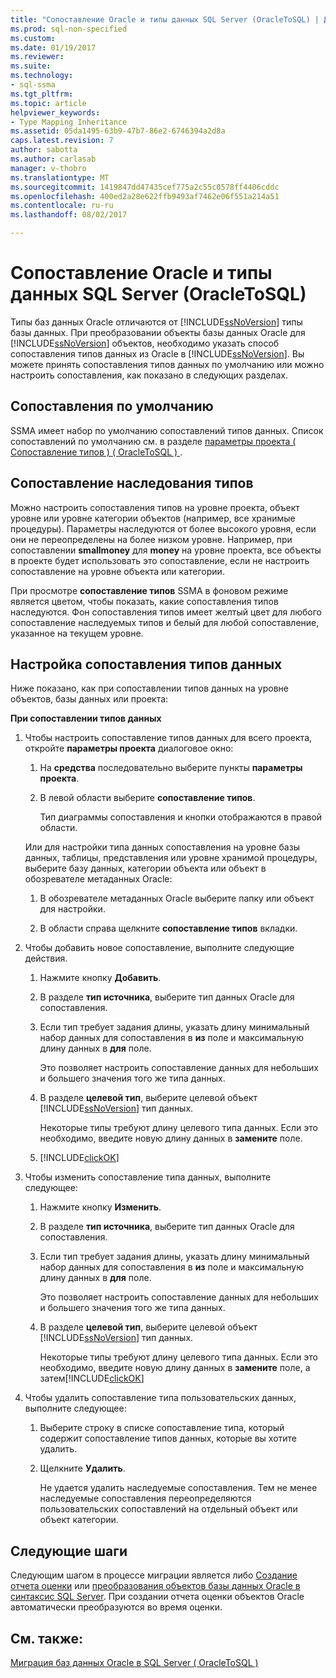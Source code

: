 ```yaml
---
title: "Сопоставление Oracle и типы данных SQL Server (OracleToSQL) | Документы Microsoft"
ms.prod: sql-non-specified
ms.custom: 
ms.date: 01/19/2017
ms.reviewer: 
ms.suite: 
ms.technology:
- sql-ssma
ms.tgt_pltfrm: 
ms.topic: article
helpviewer_keywords:
- Type Mapping Inheritance
ms.assetid: 05da1495-63b9-47b7-86e2-6746394a2d8a
caps.latest.revision: 7
author: sabotta
ms.author: carlasab
manager: v-thobro
ms.translationtype: MT
ms.sourcegitcommit: 1419847dd47435cef775a2c55c0578ff4406cddc
ms.openlocfilehash: 400ed2a28e622ffb9493af7462e06f551a214a51
ms.contentlocale: ru-ru
ms.lasthandoff: 08/02/2017

---
```

# <a name="mapping-oracle-and-sql-server-data-types-oracletosql"></a>Сопоставление Oracle и типы данных SQL Server (OracleToSQL)
Типы баз данных Oracle отличаются от [!INCLUDE[ssNoVersion](../../includes/ssnoversion_md.md)] типы базы данных. При преобразовании объекты базы данных Oracle для [!INCLUDE[ssNoVersion](../../includes/ssnoversion_md.md)] объектов, необходимо указать способ сопоставления типов данных из Oracle в [!INCLUDE[ssNoVersion](../../includes/ssnoversion_md.md)]. Вы можете принять сопоставления типов данных по умолчанию или можно настроить сопоставления, как показано в следующих разделах.  
  
## <a name="default-mappings"></a>Сопоставления по умолчанию  
SSMA имеет набор по умолчанию сопоставлений типов данных. Список сопоставлений по умолчанию см. в разделе [параметры проекта &#40; Сопоставление типов &#41; &#40; OracleToSQL &#41; ](../../ssma/oracle/project-settings-type-mapping-oracletosql.md).  
  
## <a name="type-mapping-inheritance"></a>Сопоставление наследования типов  
Можно настроить сопоставления типов на уровне проекта, объект уровне или уровне категории объектов (например, все хранимые процедуры). Параметры наследуются от более высокого уровня, если они не переопределены на более низком уровне. Например, при сопоставлении **smallmoney** для **money** на уровне проекта, все объекты в проекте будет использовать это сопоставление, если не настроить сопоставление на уровне объекта или категории.  
  
При просмотре **сопоставление типов** SSMA в фоновом режиме является цветом, чтобы показать, какие сопоставления типов наследуются. Фон сопоставления типов имеет желтый цвет для любого сопоставление наследуемых типов и белый для любой сопоставление, указанное на текущем уровне.  
  
## <a name="customizing-data-type-mappings"></a>Настройка сопоставления типов данных  
Ниже показано, как при сопоставлении типов данных на уровне объектов, базы данных или проекта:  
  
**При сопоставлении типов данных**  
  
1.  Чтобы настроить сопоставление типов данных для всего проекта, откройте **параметры проекта** диалоговое окно:  
  
    1.  На **средства** последовательно выберите пункты **параметры проекта**.  
  
    2.  В левой области выберите **сопоставление типов**.  
  
        Тип диаграммы сопоставления и кнопки отображаются в правой области.  
  
    Или для настройки типа данных сопоставления на уровне базы данных, таблицы, представления или уровне хранимой процедуры, выберите базу данных, категории объекта или объект в обозревателе метаданных Oracle:  
  
    1.  В обозревателе метаданных Oracle выберите папку или объект для настройки.  
  
    2.  В области справа щелкните **сопоставление типов** вкладки.  
  
2.  Чтобы добавить новое сопоставление, выполните следующие действия.  
  
    1.  Нажмите кнопку **Добавить**.  
  
    2.  В разделе **тип источника**, выберите тип данных Oracle для сопоставления.  
  
    3.  Если тип требует задания длины, указать длину минимальный набор данных для сопоставления в **из** поле и максимальную длину данных в **для** поле.  
  
        Это позволяет настроить сопоставление данных для небольших и большего значения того же типа данных.  
  
    4.  В разделе **целевой тип**, выберите целевой объект [!INCLUDE[ssNoVersion](../../includes/ssnoversion_md.md)] тип данных.  
  
        Некоторые типы требуют длину целевого типа данных. Если это необходимо, введите новую длину данных в **замените** поле.  
  
    5.  [!INCLUDE[clickOK](../../includes/clickok_md.md)]  
  
3.  Чтобы изменить сопоставление типа данных, выполните следующее:  
  
    1.  Нажмите кнопку **Изменить**.  
  
    2.  В разделе **тип источника**, выберите тип данных Oracle для сопоставления.  
  
    3.  Если тип требует задания длины, указать длину минимальный набор данных для сопоставления в **из** поле и максимальную длину данных в **для** поле.  
  
        Это позволяет настроить сопоставление данных для небольших и большего значения того же типа данных.  
  
    4.  В разделе **целевой тип**, выберите целевой объект [!INCLUDE[ssNoVersion](../../includes/ssnoversion_md.md)] тип данных.  
  
        Некоторые типы требуют длину целевого типа данных. Если это необходимо, введите новую длину данных в **замените** поле, а затем[!INCLUDE[clickOK](../../includes/clickok_md.md)]  
  
4.  Чтобы удалить сопоставление типа пользовательских данных, выполните следующее:  
  
    1.  Выберите строку в списке сопоставление типа, который содержит сопоставление типов данных, которые вы хотите удалить.  
  
    2.  Щелкните **Удалить**.  
  
        Не удается удалить наследуемые сопоставления. Тем не менее наследуемые сопоставления переопределяются пользовательских сопоставлений на отдельный объект или объект категории.  
  
## <a name="next-steps"></a>Следующие шаги  
Следующим шагом в процессе миграции является либо [Создание отчета оценки](http://msdn.microsoft.com/en-us/4de9bcf6-1346-4740-87f9-7f24a8226357) или [преобразования объектов базы данных Oracle в синтаксис SQL Server](http://msdn.microsoft.com/en-us/e021182d-31da-443d-b110-937f5db27272). При создании отчета оценки объектов Oracle автоматически преобразуются во время оценки.  
  
## <a name="see-also"></a>См. также:  
[Миграция баз данных Oracle в SQL Server &#40; OracleToSQL &#41;](../../ssma/oracle/migrating-oracle-databases-to-sql-server-oracletosql.md)  
  

